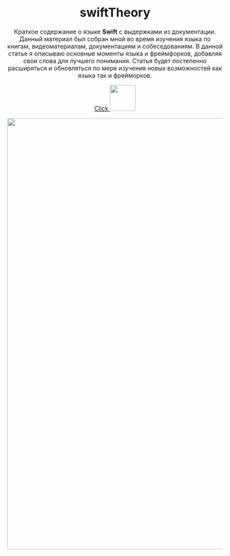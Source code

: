 <div align="center">
<h1>swiftTheory</h1>
  
Краткое содержание о языке <b>Swift</b> с выдержками из документации. Данный материал был собран мной во время изучения языка по книгам, видеоматериалам, документациям и собеседованиям. В данной статье я описываю основные моменты языка и фреймфорков, добавляя свои слова для лучшего понимания. Статья будет постепенно расширяться и обновляться по мере изучения новых возможностей как языка так и фрейморков.

[Click <img src="https://github.com/SP-XD/SP-XD/blob/main/images/hyperkitty.gif?raw=true" width="60" />](./Swift.md)

<img src="https://cdna.artstation.com/p/assets/images/images/060/460/880/original/pixel-jeff-chill-mario-2023-2.gif?1678633376" width="1005"/>
  
</div>





